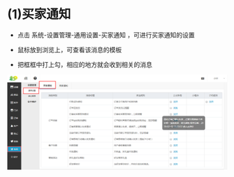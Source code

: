 # (1)买家通知

*   点击 系统-设置管理-通用设置-买家通知 ，可进行买家通知的设置

*   鼠标放到浏览上，可查看该消息的模板

*   把框框中打上勾，相应的地方就会收到相关的消息

![](images/screenshot_1554803355410.jpg)
